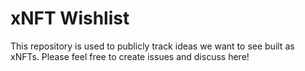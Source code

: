 # xNFT Wishlist

This repository is used to publicly track ideas we want to see built as xNFTs. Please feel free to create issues and discuss here!
